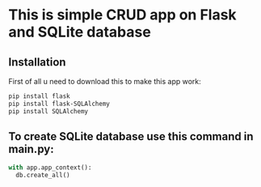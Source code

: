 # This is simple CRUD app on Flask and SQLite database

## Installation
First of all u need to download this to make this app work:

```bash
pip install flask
pip install flask-SQLAlchemy
pip install SQLAlchemy
```

## To create SQLite database use this command in main.py:
```python
with app.app_context():
  db.create_all()
```
